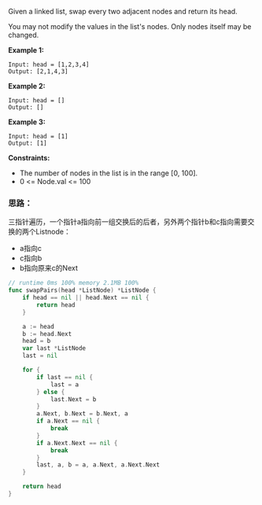 Given a linked list, swap every two adjacent nodes and return its head.

You may not modify the values in the list's nodes. Only nodes itself may be changed.

**Example 1:**

```
Input: head = [1,2,3,4]
Output: [2,1,4,3]
```
**Example 2:**
```
Input: head = []
Output: []
```
**Example 3:**
```
Input: head = [1]
Output: [1]
```

**Constraints:**

- The number of nodes in the list is in the range [0, 100].
- 0 <= Node.val <= 100

### 思路：
三指针遍历，一个指针a指向前一组交换后的后者，另外两个指针b和c指向需要交换的两个Listnode：
- a指向c
- c指向b
- b指向原来c的Next

```go
// runtime 0ms 100% memory 2.1MB 100%
func swapPairs(head *ListNode) *ListNode {
	if head == nil || head.Next == nil {
		return head
	}

	a := head
	b := head.Next
	head = b
	var last *ListNode
	last = nil

	for {
		if last == nil {
			last = a
		} else {
			last.Next = b
		}
		a.Next, b.Next = b.Next, a
		if a.Next == nil {
			break
		}
		if a.Next.Next == nil {
			break
		}
		last, a, b = a, a.Next, a.Next.Next
	}

	return head
}
```